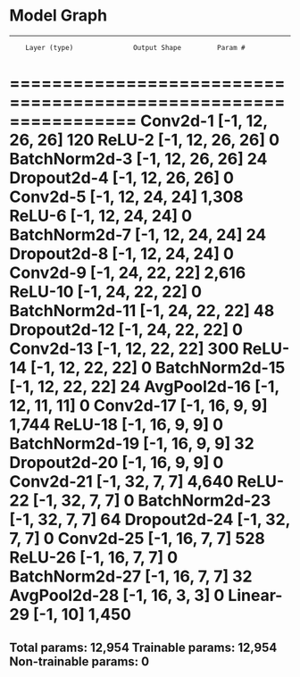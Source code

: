 
# Model Graph
----------------------------------------------------------------
        Layer (type)               Output Shape         Param #
================================================================
            Conv2d-1           [-1, 12, 26, 26]             120
              ReLU-2           [-1, 12, 26, 26]               0
       BatchNorm2d-3           [-1, 12, 26, 26]              24
         Dropout2d-4           [-1, 12, 26, 26]               0
            Conv2d-5           [-1, 12, 24, 24]           1,308
              ReLU-6           [-1, 12, 24, 24]               0
       BatchNorm2d-7           [-1, 12, 24, 24]              24
         Dropout2d-8           [-1, 12, 24, 24]               0
            Conv2d-9           [-1, 24, 22, 22]           2,616
             ReLU-10           [-1, 24, 22, 22]               0
      BatchNorm2d-11           [-1, 24, 22, 22]              48
        Dropout2d-12           [-1, 24, 22, 22]               0
           Conv2d-13           [-1, 12, 22, 22]             300
             ReLU-14           [-1, 12, 22, 22]               0
      BatchNorm2d-15           [-1, 12, 22, 22]              24
        AvgPool2d-16           [-1, 12, 11, 11]               0
           Conv2d-17             [-1, 16, 9, 9]           1,744
             ReLU-18             [-1, 16, 9, 9]               0
      BatchNorm2d-19             [-1, 16, 9, 9]              32
        Dropout2d-20             [-1, 16, 9, 9]               0
           Conv2d-21             [-1, 32, 7, 7]           4,640
             ReLU-22             [-1, 32, 7, 7]               0
      BatchNorm2d-23             [-1, 32, 7, 7]              64
        Dropout2d-24             [-1, 32, 7, 7]               0
           Conv2d-25             [-1, 16, 7, 7]             528
             ReLU-26             [-1, 16, 7, 7]               0
      BatchNorm2d-27             [-1, 16, 7, 7]              32
        AvgPool2d-28             [-1, 16, 3, 3]               0
           Linear-29                   [-1, 10]           1,450
================================================================
Total params: 12,954
Trainable params: 12,954
Non-trainable params: 0
----------------------------------------------------------------
